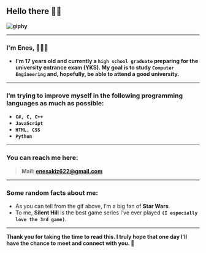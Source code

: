 <!DOCTYPE html>
<html>
    
<head>
    <link rel="stylesheet" href="styles.css">
</head>
<body>
    
## Hello there 👋✨

**![giphy](https://github.com/user-attachments/assets/f5f53d30-3116-4b6e-9382-9eab092f0542)**

---

### **I'm Enes, 👨‍💻🖤**

- **I'm 17 years old and currently a `high school graduate` preparing for the university entrance exam (YKS). My goal is to study `Computer Engineering` and, hopefully, be able to attend a good university.**

---

### **I’m trying to improve myself in the following programming languages as much as possible:**

- **``C#, C, C++``**
- **``JavaScript``**
- **``HTML, CSS``**
- **``Python``**

---

### **You can reach me here:**

> **Mail: enesakiz622@gmail.com**

---

### **Some random facts about me:**

- As you can tell from the gif above, I’m a big fan of **Star Wars**.  
- To me, **Silent Hill** is the best game series I’ve ever played **`(I especially love the 3rd game)`**.

---

**Thank you for taking the time to read this. I truly hope that one day I’ll have the chance to meet and connect with you. 👋**

<!--saaa-->

</body>
</html>
